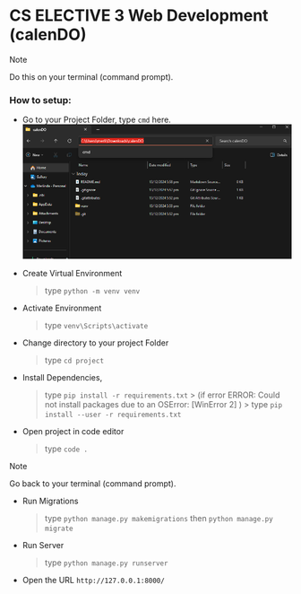 # CS ELECTIVE 3 Web Development (calenDO)


> [!NOTE]
> Do this on your terminal (command prompt).
### How to setup:
- Go to your Project Folder, type `cmd` here.
![image](/tuts/file_explorer.png)

- Create Virtual Environment
  > type `python -m venv venv`
- Activate Environment
  > type `venv\Scripts\activate`
- Change directory to your project Folder
  > type `cd project`
- Install Dependencies,
  > type `pip install -r requirements.txt` 
          > (if error ERROR: Could not install packages due to an OSError: [WinError 2] )
          > type `pip install --user -r requirements.txt`
- Open project in code editor
  > type `code .`

> [!NOTE]
> Go back to your terminal (command prompt).
- Run Migrations
  > type `python manage.py makemigrations`
  > then `python manage.py migrate`
- Run Server
  > type `python manage.py runserver`
- Open the URL `http://127.0.0.1:8000/`



